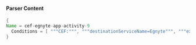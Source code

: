#### Parser Content
```Java
{
Name = cef-egnyte-app-activity-9
  Conditions = [ """CEF:""", """destinationServiceName=Egnyte""", """ext_action=Password Reset""" ]
}
```